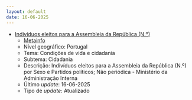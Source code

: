 ```yaml
---
layout: default
date: 16-06-2025
---
```

* [Indivíduos eleitos para a Assembleia da República (N.º)](https://www.ine.pt/xportal/xmain?xpid=INE&xpgid=ine_indicadores&indOcorrCod=0001432&contexto=bd&selTab=tab2)
  * [Metainfo](https://www.ine.pt/bddXplorer/htdocs/minfo.jsp?var_cd=0001432&lingua=PT)
  * Nível geográfico: Portugal
  * Tema: Condições de vida e cidadania
  * Subtema: Cidadania
  * Descrição: Indivíduos eleitos para a Assembleia da República (N.º) por Sexo e Partidos políticos; Não periódica - Ministério da Administração Interna
  * Último _update_: 16-06-2025
  * Tipo de _update_: Atualizado

